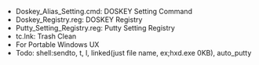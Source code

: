 * Doskey_Alias_Setting.cmd: DOSKEY Setting Command
* Doskey_Registry.reg: DOSKEY Registry
* Putty_Setting_Registry.reg: Putty Setting Registry
* tc.lnk: Trash Clean
* For Portable Windows UX
* Todo: shell:sendto, t, l, linked(just file name, ex;hxd.exe 0KB), auto_putty
